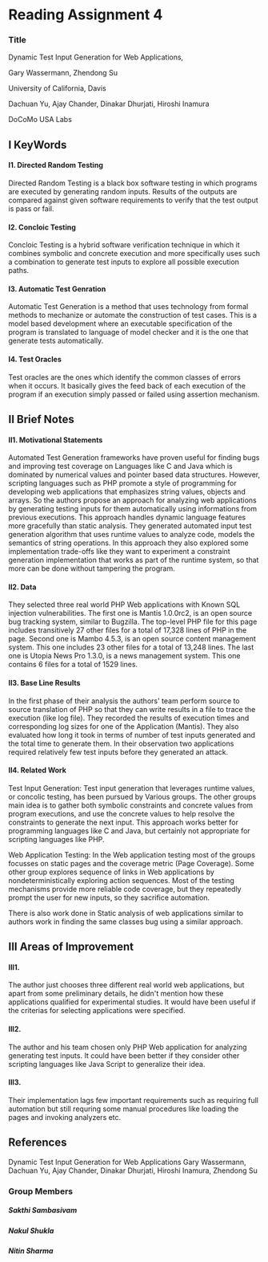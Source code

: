 # Reading Assignment 4

### Title 
Dynamic Test Input Generation for Web Applications,

Gary Wassermann, Zhendong Su

University of California, Davis

Dachuan Yu, Ajay Chander, Dinakar Dhurjati, Hiroshi Inamura

DoCoMo USA Labs

## I KeyWords

#### I1. Directed Random Testing
Directed Random Testing is a black box software testing in which programs are executed by generating random inputs. Results of the outputs are compared against given software requirements to verify that the test output is pass or fail. 

#### I2. Concloic Testing
Concloic Testing is a hybrid software verification technique in which it combines symbolic and concrete execution and more specifically uses such a combination to generate test inputs to explore all possible execution paths.

#### I3. Automatic Test Genration

Automatic Test Generation is a method  that uses technology from formal methods to mechanize or automate the construction of test cases. This is a model based  development where an executable specification of the program is translated to language of model checker and it is the one that generate tests automatically.

#### I4. Test Oracles
Test oracles are the ones which identify the common classes of errors when it occurs.  It basically gives the feed back of each execution of the program if an execution simply passed or failed using assertion mechanism.


## II Brief Notes

#### II1. Motivational Statements

Automated Test Generation frameworks have proven useful for finding bugs and improving test coverage on Languages like C and Java which is dominated by numerical values and pointer based data structures. However, scripting languages  such as PHP promote a style of programming for developing web applications that emphasizes string values, objects and arrays. So the authors propose an approach for analyzing web applications by generating testing inputs for them automatically using informations from previous executions. This approach handles dynamic language features more gracefully than static analysis. They generated automated input test generation algorithm that uses runtime values to analyze code, models the semantics of  string operations. In this approach they also explored some implementation trade-offs like they want to experiment a constraint generation implementation that works as part of the runtime system, so that more can be done without tampering the program.

#### II2. Data

They selected three real world PHP Web applications with Known SQL injection vulnerabilities.  The first one is Mantis 1.0.0rc2, is an open source bug tracking system, similar to Bugzilla. The top-level PHP file for this page includes transitively 27 other files for a total of 17,328 lines of PHP in the page. Second one is Mambo 4.5.3, is an open source content management system. This one includes 23 other files for a total of 13,248 lines. The last one is Utopia News Pro 1.3.0, is a news management system. This one contains 6 files for a total of 1529 lines.



#### II3. Base Line Results

In the first phase of their analysis the authors' team perform source to source translation of PHP so that they can write results in a file to trace the execution (like log file). They recorded the results of execution times and corresponding log sizes for one of the Application (Mantis). They also evaluated how long it took in terms of number of test inputs generated and the total time to generate them. In their observation two applications required relatively few test inputs before they generated an attack.


#### II4. Related Work

Test Input Generation: Test input generation that leverages runtime values, or concolic testing, has been pursued by Various groups. The other groups main idea is to gather both symbolic constraints and concrete values from program executions, and use the concrete values to help resolve the constraints to generate the next input. This approach works better for programming languages like C and Java, but certainly not appropriate for scripting languages like PHP.

Web Application Testing: In the Web application testing most of the groups focusses on static pages and the coverage metric (Page Coverage). Some other group explores sequence of links in Web applications by nondeterministically exploring action sequences. Most of the testing mechanisms provide more reliable code coverage, but they repeatedly prompt the user for new inputs, so they sacrifice automation.

There is also work done in Static analysis of web applications similar to authors work in finding the same classes bug using a similar approach.

## III Areas of Improvement

#### III1.
The author just chooses three different real world web applications, but apart from some preliminary details, he didn't mention how these applications qualified for experimental studies. It would have been useful if the criterias for selecting applications were specified.

#### III2. 
The author and his team chosen only PHP Web application for analyzing generating test inputs. It could have been better if they consider other scripting languages like Java Script to generalize their idea.

#### III3.
Their implementation lags few important requirements such as requiring full automation but still requring some manual procedures like loading the pages and invoking analyzers etc.

## References
Dynamic Test Input Generation for Web Applications
Gary Wassermann, Dachuan Yu, Ajay Chander, Dinakar Dhurjati,
Hiroshi Inamura, Zhendong Su

### Group Members

##### Sakthi Sambasivam
##### Nakul Shukla
##### Nitin Sharma

